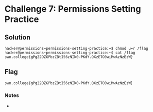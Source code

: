 # Challenge 7: Permissions Setting Practice

## Solution

```
hacker@permissions~permissions-setting-practice:~$ chmod u=r /flag
hacker@permissions~permissions-setting-practice:~$ cat /flag
pwn.college{gPg22DZGPbzZBtI56zNIk0-PKdY.QXzETO0wiMwAzNzEzW}
```
## Flag
`pwn.college{gPg22DZGPbzZBtI56zNIk0-PKdY.QXzETO0wiMwAzNzEzW}`
### Notes
-